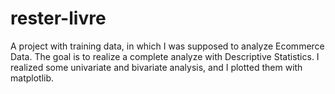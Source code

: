 # rester-livre
A project with training data, in which I was supposed to analyze Ecommerce Data. The goal is to realize a complete analyze with Descriptive Statistics. I realized some univariate and bivariate analysis, and I plotted them with matplotlib.
